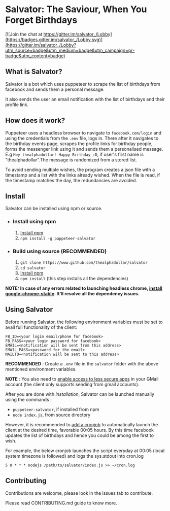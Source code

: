 # Salvator: The Saviour, When You Forget Birthdays

[![Join the chat at https://gitter.im/salvator_/Lobby](https://badges.gitter.im/salvator_/Lobby.svg)](https://gitter.im/salvator_/Lobby?utm_source=badge&utm_medium=badge&utm_campaign=pr-badge&utm_content=badge)

## What is Salvator?
Salvator is a bot which uses puppeteer to scrape the list of birthdays from facebook and sends them a personal
message.

It also sends the user an email notification with the list of birthdays and their profile link.

## How does it work?
Puppeteer uses a headless browser to navigate to `facebook.com/login` and using the credentials from the `.env` file,
logs in. There after it navigates to the birthday events page, scrapes the profile links for birthday people, forms
the messenger link using it and sends them a personalised message.<br/>
E.g `Hey thealphadollar! Happy Birthday :D`, if user's first name is "thealphadollar".The message is randomized from a stored list.

To avoid sending multiple wishes, the program creates a json file with a timestamp and a list with the links already wished. When the file is read, if the timestamp matches the day, the redundancies are avoided.

## Install
Salvator can be installed using npm or source.

* ### Install using npm
    1. [Install npm](https://www.npmjs.com/get-npm)
    2. `npm install -g puppeteer-salvator`

* ### Build using source (**RECOMMENDED**)
    1. `git clone https://www.github.com/thealphadollar/salvator`
    2. `cd salvator`
    3. [Install npm](https://www.npmjs.com/get-npm)
    4. `npm install` (this step installs all the dependencies)

**NOTE: In case of any errors related to launching headless chrome, [install google-chrome-stable](https://www.linuxbabe.com/ubuntu/install-google-chrome-ubuntu-16-04-lts).
 It'll resolve all the dependency issues.**

## Using Salvator
Before running Salvator, the following environment variables must be set to avail full functionality of the client:
```$xslt
FB_ID=<your login email/phone for facebook>
FB_PASS=<your login password for facebook>
EMAIL=<notification will be sent from this address>
EMAIL_PASS=<password for the email>
MAILTO=<notification will be sent to this address>
```
**RECOMMENDED** : Create a `.env` file in the `salvator` folder with the above mentioned environment variables.

**NOTE** : You also need to [enable access to less secure apps](https://support.google.com/a/answer/6260879?hl=en) in your GMail account (the
client only supports sending from gmail accounts).



After you are done with *installation*, Salvator can be launched manually using the commands :
- `puppeteer-salvator`, if installed from npm
- `node index.js`, from source directory

However, it is recommended to [add a cronjob](https://www.cyberciti.biz/faq/how-do-i-add-jobs-to-cron-under-linux-or-unix-oses/) to automatically launch the client at the desired time,
favorable 00:05 hours. By this time facebook updates the list of birthdays and hence you could be among the first to
 wish.

For example, the below cronjob launches the script everyday at 00:05 (local system timezone is followed) and logs the sys.stdout into cron.log
```
5 0 * * * nodejs /path/to/salvator/index.js >> ~/cron.log
```
## Contributing
Contributions are welcome, please look in the issues tab to contribute.

Please read CONTRIBUTING.md guide to know more.
